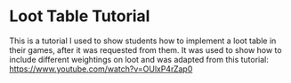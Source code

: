 # **Loot Table Tutorial**

This is a tutorial I used to show students how to implement a loot table in their games, after it was requested from them. It was used to show how to include different weightings on loot and was adapted from this tutorial: https://www.youtube.com/watch?v=OUlxP4rZap0
